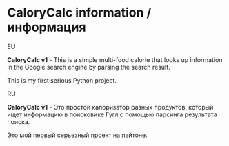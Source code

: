 # CaloryCalc information / информация

EU

<b>CaloryCalc v1</b> - This is a simple multi-food calorie that looks up information in the Google search engine by parsing the search result.

This is my first serious Python project.


RU

<b>CaloryCalc v1</b> - Это простой калоризатор разных продуктов, который ищет информацию в поисковике Гугл с помощью парсинга результата поиска. 

Это мой первый серьезный проект на пайтоне.
